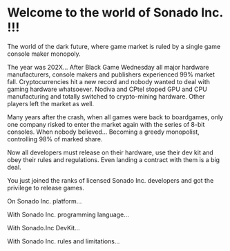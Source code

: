 Welcome to the world of Sonado Inc. !!!
=======================================

The world of the dark future, where game market is ruled by a single game console maker monopoly.

The year was 202X...
After Black Game Wednesday all major hardware manufacturers, console makers and publishers experienced 99% market fall. Cryptocurrencies hit a new record and nobody wanted to deal with gaming hardware whatsoever. Nodiva and CPtel stoped GPU and CPU manufacturing and totally switched to crypto-mining hardware. Other players left the market as well.

Many years after the crash, when all games were back to boardgames, only one company risked to enter the market again with the series of 8-bit consoles. When nobody believed... Becoming a greedy monopolist, controlling 98% of marked share.

Now all developers must release on their hardware, use their dev kit and obey their rules and regulations. Even landing a contract with them is a big deal.

You just joined the ranks of licensed Sonado Inc. developers and got the privilege to release games.

On Sonado Inc. platform...

With Sonado Inc. programming language...

With Sonado.Inc DevKit...

With Sonado Inc. rules and limitations...

